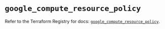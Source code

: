 # `google_compute_resource_policy`

Refer to the Terraform Registry for docs: [`google_compute_resource_policy`](https://registry.terraform.io/providers/hashicorp/google/5.24.0/docs/resources/compute_resource_policy).
